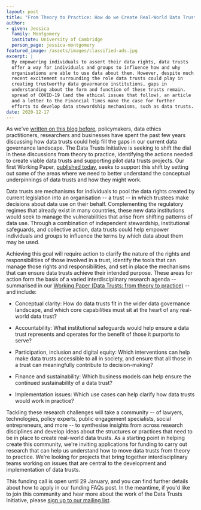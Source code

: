 ```yaml
---
layout: post
title: "From Theory to Practice: How do we Create Real-World Data Trusts?"
author:
- given: Jessica
  family: Montgomery
  institute: University of Cambridge
  person_page: jessica-montgomery  
featured_image: /assets/images/classified-ads.jpg
excerpt: |
  By empowering individuals to assert their data rights, data trusts
  offer a way for individuals and groups to influence how and why
  organisations are able to use data about them. However, despite much
  recent excitement surrounding the role data trusts could play in
  creating trustworthy data governance institutions, gaps in
  understanding about the form and function of these trusts remain.
  spread of COVID-19 (and the ethical issues that follow), an article
  and a letter to the Financial Times make the case for further
  efforts to develop data stewardship mechanisms, such as data trusts.
date: 2020-12-17
---
```


As we've [written on this blog
before](https://datatrusts.uk/blogs/international-policy-developments),
policymakers, data ethics practitioners, researchers and businesses have
spent the past few years discussing how data trusts could help fill the
gaps in our current data governance landscape. The Data Trusts
Initiative is seeking to shift the dial in these discussions from theory
to practice, identifying the actions needed to create viable data trusts
and supporting pilot data trusts projects. Our first Working Paper,
[published
today](/assets/pdfs/Working-Paper-1-data-trusts-from-theory-to-practice.pdf),
seeks to support this shift by setting out some of the areas where we
need to better understand the conceptual underpinnings of data trusts
and how they might work.

Data trusts are mechanisms for individuals to pool the data rights
created by current legislation into an organisation -- a trust -- in
which trustees make decisions about data use on their behalf.
Complementing the regulatory regimes that already exist in many
countries, these new data institutions would seek to manage the
vulnerabilities that arise from shifting patterns of data use. Through a
combination of independent stewardship, institutional safeguards, and
collective action, data trusts could help empower individuals and groups
to influence the terms by which data about them may be used. 

Achieving this goal will require action to clarify the nature of the
rights and responsibilities of those involved in a trust, identify the
tools that can manage those rights and responsibilities, and set in
place the mechanisms that can ensure data trusts achieve their intended
purpose. These areas for action form the basis of a varied
interdisciplinary research agenda -- summarised in our [Working Paper
(Data Trusts: from theory to
practice)](/assets/pdfs/Working-Paper-1-data-trusts-from-theory-to-practice.pdf)
-- and include:

-   Conceptual clarity: How do data trusts fit in the wider data
    governance landscape, and which core capabilities must sit at the
    heart of any real-world data trust?

-   Accountability: What institutional safeguards would help ensure a
    data trust represents and operates for the benefit of those it
    purports to serve?

-   Participation, inclusion and digital equity: Which interventions can
    help make data trusts accessible to all in society, and ensure that
    all those in a trust can meaningfully contribute to decision-making?

-   Finance and sustainability: Which business models can help ensure
    the continued sustainability of a data trust?

-   Implementation issues: Which use cases can help clarify how data
    trusts would work in practice?

Tackling these research challenges will take a community -- of lawyers,
technologies, policy experts, public engagement specialists, social
entrepreneurs, and more -- to synthesise insights from across research
disciplines and develop ideas about the structures or practices that
need to be in place to create real-world data trusts. As a starting
point in helping create this community, we're inviting applications for
funding to carry out research that can help us understand how to move
data trusts from theory to practice. We're looking for projects that
bring together interdisciplinary teams working on issues that are
central to the development and implementation of data trusts.

This funding call is open until 29 January, and you can find further
details about how to apply in our funding FAQs post. In the meantime, if
you'd like to join this community and hear more about the work of the
Data Trusts Initiative, please [sign up to our mailing list](/contact).
